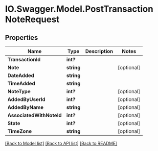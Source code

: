 # IO.Swagger.Model.PostTransactionNoteRequest
## Properties

Name | Type | Description | Notes
------------ | ------------- | ------------- | -------------
**TransactionId** | **int?** |  | 
**Note** | **string** |  | [optional] 
**DateAdded** | **string** |  | 
**TimeAdded** | **string** |  | 
**NoteType** | **int?** |  | [optional] 
**AddedByUserId** | **int?** |  | [optional] 
**AddedByName** | **string** |  | [optional] 
**AssociatedWithNoteId** | **int?** |  | [optional] 
**State** | **int?** |  | [optional] 
**TimeZone** | **string** |  | [optional] 

[[Back to Model list]](../README.md#documentation-for-models) [[Back to API list]](../README.md#documentation-for-api-endpoints) [[Back to README]](../README.md)

